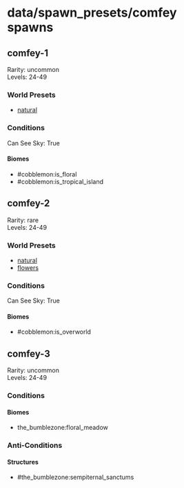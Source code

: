 # data/spawn_presets/comfey spawns  
  
## comfey-1  
Rarity: uncommon  
Levels: 24-49  
  
### World Presets  
* [natural](/data/world_presets/natural.md)  
  
### Conditions  
Can See Sky: True  
  
#### Biomes  
  * #cobblemon:is_floral
  * #cobblemon:is_tropical_island
  
  
## comfey-2  
Rarity: rare  
Levels: 24-49  
  
### World Presets  
* [natural](/data/world_presets/natural.md)  
* [flowers](/data/world_presets/flowers.md)  
  
### Conditions  
Can See Sky: True  
  
#### Biomes  
  * #cobblemon:is_overworld
  
  
## comfey-3  
Rarity: uncommon  
Levels: 24-49  
  
### Conditions  
  
#### Biomes  
  * the_bumblezone:floral_meadow
  
  
### Anti-Conditions  
  
#### Structures  
  * #the_bumblezone:sempiternal_sanctums
  
